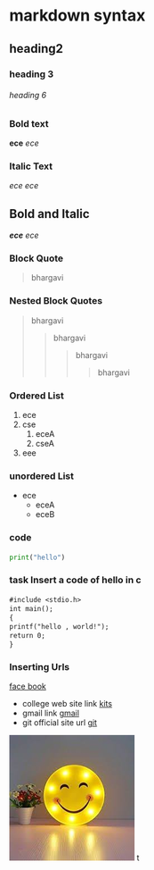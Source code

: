 # markdown syntax
## heading2
### heading 3
###### heading 6
### Bold text
**ece**
_ece_
### Italic Text
*ece*
_ece_
## Bold and Italic
**_ece_**
_*ece*_
### Block Quote
> bhargavi
### Nested Block Quotes
> bhargavi
>> bhargavi
>>> bhargavi
>>>> bhargavi
### Ordered List
1. ece
2. cse
    1. eceA
    2. cseA
3. eee
### unordered List
- ece
    * eceA
    * eceB
### code
```python
print("hello")
```
### task Insert a code of hello in c
```
#include <stdio.h>
int main(); 
{
printf("hello , world!");
return 0;
}
```
### Inserting Urls
[face book](https://www.facebook.com/)
- college web site link
[kits](https://collegedunia.com/college/14034-krishna-chaitanya-institute-of-technology-and-sciences-kits-prakasam)
- gmail link
[gmail](https://www.google.com/gmail/)
- git official site url
[git](https://git-scm.com/)

![flower](https://github.com/Bhargavi410/markdown/blob/master/image%201.jpg)
t

